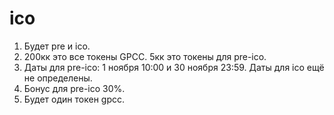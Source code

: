 # ico

1. Будет pre и ico.
2. 200кк это все токены GPCC. 5кк это токены для pre-ico. 
3. Даты для pre-ico: 1 ноября 10:00 и 30 ноября 23:59. Даты для ico ещё не определены.
4. Бонус для pre-ico 30%.
5. Будет один токен gpcc.